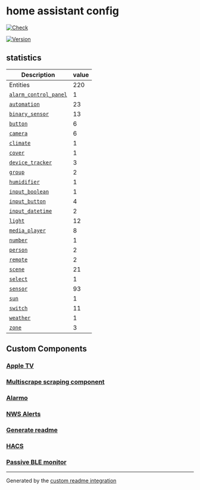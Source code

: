 # home assistant config

[![Check](https://github.com/avidit/home-assistant-config/workflows/Check/badge.svg?branch=develop)](https://github.com/avidit/home-assistant-config)

[![Version](https://img.shields.io/badge/version-2022.3.0-green])](https://github.com/home-assistant/core/releases/tag/2022.3.0)

## statistics

Description | value
-- | --
Entities | 220
[`alarm_control_panel`](https://www.home-assistant.io/components/alarm_control_panel) | 1
[`automation`](https://www.home-assistant.io/components/automation) | 23
[`binary_sensor`](https://www.home-assistant.io/components/binary_sensor) | 13
[`button`](https://www.home-assistant.io/components/button) | 6
[`camera`](https://www.home-assistant.io/components/camera) | 6
[`climate`](https://www.home-assistant.io/components/climate) | 1
[`cover`](https://www.home-assistant.io/components/cover) | 1
[`device_tracker`](https://www.home-assistant.io/components/device_tracker) | 3
[`group`](https://www.home-assistant.io/components/group) | 2
[`humidifier`](https://www.home-assistant.io/components/humidifier) | 1
[`input_boolean`](https://www.home-assistant.io/components/input_boolean) | 1
[`input_button`](https://www.home-assistant.io/components/input_button) | 4
[`input_datetime`](https://www.home-assistant.io/components/input_datetime) | 2
[`light`](https://www.home-assistant.io/components/light) | 12
[`media_player`](https://www.home-assistant.io/components/media_player) | 8
[`number`](https://www.home-assistant.io/components/number) | 1
[`person`](https://www.home-assistant.io/components/person) | 2
[`remote`](https://www.home-assistant.io/components/remote) | 2
[`scene`](https://www.home-assistant.io/components/scene) | 21
[`select`](https://www.home-assistant.io/components/select) | 1
[`sensor`](https://www.home-assistant.io/components/sensor) | 93
[`sun`](https://www.home-assistant.io/components/sun) | 1
[`switch`](https://www.home-assistant.io/components/switch) | 11
[`weather`](https://www.home-assistant.io/components/weather) | 1
[`zone`](https://www.home-assistant.io/components/zone) | 3

## Custom Components

### [Apple TV](https://www.home-assistant.io/integrations/apple_tv)

### [Multiscrape scraping component](https://github.com/danieldotnl/ha-multiscrape)

### [Alarmo](https://github.com/nielsfaber/alarmo)

### [NWS Alerts](https://github.com/finity69x2/nws_alerts/)

### [Generate readme](https://github.com/custom-components/readme)

### [HACS](https://hacs.xyz/docs/configuration/start)

### [Passive BLE monitor](https://github.com/custom-components/ble_monitor)

***
Generated by the [custom readme integration](https://github.com/custom-components/readme)